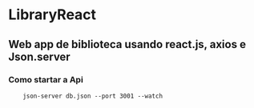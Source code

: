 # LibraryReact

## Web app de biblioteca usando react.js, axios e Json.server

### Como startar a Api
```shell
    json-server db.json --port 3001 --watch
```

